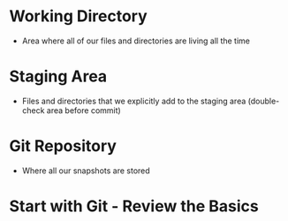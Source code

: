 # Working Directory
- Area where all of our files and directories are living all the time

# Staging Area
- Files and directories that we explicitly add to the staging area (double-check area before commit)

# Git Repository
- Where all our snapshots are stored

# Start with Git - Review the Basics
